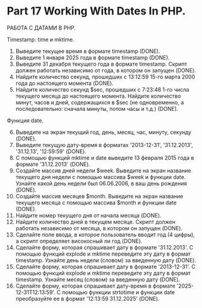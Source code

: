 ﻿# Part 17 Working With Dates In PHP.
 
РАБОТА С ДАТАМИ В PHP.

Timestamp: time и mktime.

1. Выведите текущее время в формате timestamp (DONE).
2. Выведите 1 января 2025 года в формате timestamp (DONE).
3. Выведите 31 декабря текущего года в формате timestamp. Скрипт должен работать независимо от года, в котором он запущен (DONE).
4. Найдите количество секунд, прошедших с 13:12:59 15-го марта 2000 года до настоящего момента (DONE).
5. Найдите количество секунд $sec, прошедших с 7:23:48 1-го числа текущего месяца до настоящего момента. Найдите количество минут, часов и дней, содержащихся в $sec (не одновременно, а последовательно: сначала минуты, потом    часы и т.д.) (DONE).

Функция date.

6. Выведите на экран текущий год, день, месяц, час, минуту, секунду (DONE).
7. Выведите текущую дату-время в форматах '2013-12-31', '31.12.2013', '31.12.13', '12:59:59' (DONE). 
8. С помощью функций mktime и date выведите 13 февраля 2015 года в формате '31.12.2013' (DONE).
9. Создайте массив дней недели $week. Выведите на экран название текущего дня недели с помощью массива $week и функции date. Узнайте какой день недели был 06.06.2006, в ваш день рождения (DONE).
10. Создайте массив месяцев $month. Выведите на экран название текущего месяца с помощью массива $month и функции date (DONE). 
11. Найдите номер текущего дня от начала месяца (DONE).
12. Найдите количество дней в текущем месяце. Скрипт должен работать независимо от месяца, в котором он запущен (DONE).
13. Сделайте поле ввода, в которое пользователь вводит год (4 цифры), а скрипт определяет високосный ли год (DONE).
14. Сделайте форму, которая спрашивает дату в формате '31.12.2013'. С помощью функций explode и mktime переведите эту дату в формат timestamp. Узнайте день недели (словом) за введенную дату (DONE).
15. Сделайте форму, которая спрашивает дату в формате '2013-12-31'. С помощью функций explode и mktime переведите эту дату в формат timestamp. Узнайте месяц (словом) за введенную дату (DONE).
16. Сделайте форму, которая спрашивает дату-время в формате '2025-12-31T12:13:59'. С помощью функции strtotime и функции date преобразуйте ее в формат '12:13:59 31.12.2025' (DONE).


